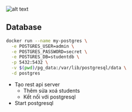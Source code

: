 ![alt text](./docs/image.png)

## Database
```bash
docker run --name my-postgres \
  -e POSTGRES_USER=admin \
  -e POSTGRES_PASSWORD=secret \
  -e POSTGRES_DB=studentdb \
  -p 5432:5432 \
  -v $(pwd)/pg_data:/var/lib/postgresql/data \
  -d postgres
```

- Tạo rest api server
    - Thêm sửa xoá students
    - Kết nối với postgresql
- Start postgresql
